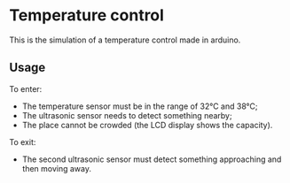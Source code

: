 # Temperature control
This is the simulation of a temperature control made in arduino.

## Usage
To enter: 
- The temperature sensor must be in the range of 32°C and 38°C;
- The ultrasonic sensor needs to detect something nearby;
- The place cannot be crowded (the LCD display shows the capacity).

To exit: 
- The second ultrasonic sensor must detect something approaching and then moving away.
